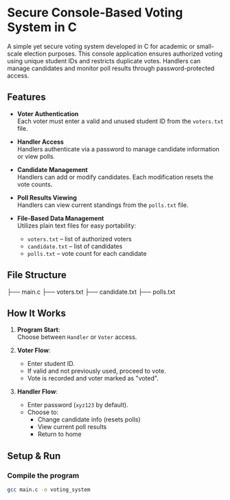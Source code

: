 # Secure Console-Based Voting System in C

A simple yet secure voting system developed in C for academic or small-scale election purposes. This console application ensures authorized voting using unique student IDs and restricts duplicate votes. Handlers can manage candidates and monitor poll results through password-protected access.

## Features

- **Voter Authentication**  
  Each voter must enter a valid and unused student ID from the `voters.txt` file.

- **Handler Access**  
  Handlers authenticate via a password to manage candidate information or view polls.

- **Candidate Management**  
  Handlers can add or modify candidates. Each modification resets the vote counts.

- **Poll Results Viewing**  
  Handlers can view current standings from the `polls.txt` file.

- **File-Based Data Management**  
  Utilizes plain text files for easy portability:
  - `voters.txt` – list of authorized voters
  - `candidate.txt` – list of candidates
  - `polls.txt` – vote count for each candidate

## File Structure

├── main.c ├── voters.txt ├── candidate.txt ├── polls.txt


## How It Works

1. **Program Start**:  
   Choose between `Handler` or `Voter` access.

2. **Voter Flow**:
   - Enter student ID.
   - If valid and not previously used, proceed to vote.
   - Vote is recorded and voter marked as "voted".

3. **Handler Flow**:
   - Enter password (`xyz123` by default).
   - Choose to:
     - Change candidate info (resets polls)
     - View current poll results
     - Return to home

## Setup & Run

### Compile the program

```bash
gcc main.c -o voting_system
